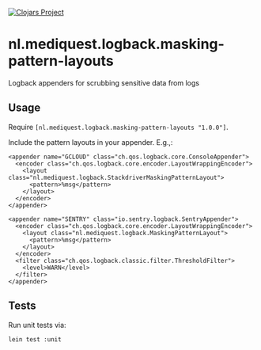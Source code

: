 [![Clojars Project](https://img.shields.io/clojars/v/nl.mediquest.logback.masking-pattern-layouts.svg)](https://clojars.org/nl.mediquest.logback.masking-pattern-layouts)

# nl.mediquest.logback.masking-pattern-layouts

Logback appenders for scrubbing sensitive data from logs

## Usage

Require `[nl.mediquest.logback.masking-pattern-layouts "1.0.0"]`.

Include the pattern layouts in your appender. E.g.,:

```
<appender name="GCLOUD" class="ch.qos.logback.core.ConsoleAppender">
  <encoder class="ch.qos.logback.core.encoder.LayoutWrappingEncoder">
    <layout class="nl.mediquest.logback.StackdriverMaskingPatternLayout">
      <pattern>%msg</pattern>
    </layout>
  </encoder>
</appender>
```

```
<appender name="SENTRY" class="io.sentry.logback.SentryAppender">
  <encoder class="ch.qos.logback.core.encoder.LayoutWrappingEncoder">
    <layout class="nl.mediquest.logback.MaskingPatternLayout">
      <pattern>%msg</pattern>
    </layout>
  </encoder>
  <filter class="ch.qos.logback.classic.filter.ThresholdFilter">
    <level>WARN</level>
  </filter>
</appender>
```

## Tests

Run unit tests via:

```sh
lein test :unit
```
